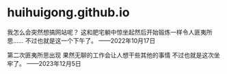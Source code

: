 # huihuigong.github.io
<p>我怎么会突然想搞网站呢？
这和肥宅躺中惊坐起然后开始锻炼一样令人匪夷所思……
不过也就是这一个下午了。
    ——2022年10月17日



<p>第二次匪夷所思出现
果然无聊的工作会让人想干些其他的事情
不过也就是这次坐牢了。
    ——2023年12月5日
